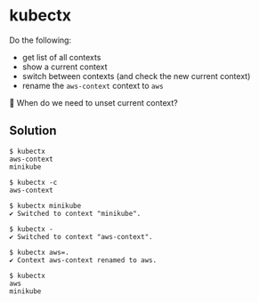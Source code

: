 
# kubectx

Do the following:

- get list of all contexts
- show a current context
- switch between contexts (and check the new current context)
- rename the `aws-context` context to `aws`

🤔 When do we need to unset current context?

## Solution

```console
$ kubectx
aws-context
minikube

$ kubectx -c
aws-context

$ kubectx minikube
✔ Switched to context "minikube".

$ kubectx -
✔ Switched to context "aws-context".

$ kubectx aws=.
✔ Context aws-context renamed to aws.

$ kubectx
aws
minikube
```
